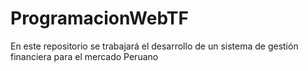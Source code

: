 # ProgramacionWebTF
En este repositorio se trabajará el desarrollo de un sistema de gestión financiera para el mercado Peruano
